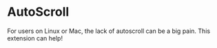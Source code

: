 # AutoScroll
For users on Linux or Mac, the lack of autoscroll can be a big pain. This extension can help!
